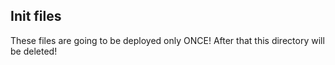 ## Init files

These files are going to be deployed only ONCE!
After that this directory will be deleted!